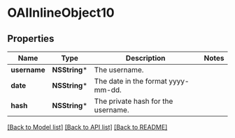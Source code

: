 # OAIInlineObject10

## Properties
Name | Type | Description | Notes
------------ | ------------- | ------------- | -------------
**username** | **NSString*** | The username. | 
**date** | **NSString*** | The date in the format yyyy-mm-dd. | 
**hash** | **NSString*** | The private hash for the username. | 

[[Back to Model list]](../README.md#documentation-for-models) [[Back to API list]](../README.md#documentation-for-api-endpoints) [[Back to README]](../README.md)


